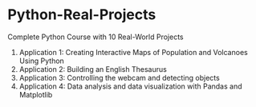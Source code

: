 # Python-Real-Projects
Complete Python Course with 10 Real-World Projects
1. Application 1: Creating Interactive Maps of Population and Volcanoes Using Python
2. Application 2: Building an English Thesaurus
3. Application 3: Controlling the webcam and detecting objects
4. Application 4: Data analysis and data visualization with Pandas and Matplotlib







